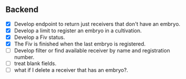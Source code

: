 ## Backend
- [x] Develop endpoint to return just receivers that don't have an embryo.
- [x] Develop a limit to register an embryo in a cultivation.
- [x] Develop a Fiv status.
- [x] The Fiv is finished when the last embryo is registered.
- [ ] Develop filter or find available receiver by name and registration number.
- [ ] treat blank fields.
- [ ] what if I delete a receiver that has an embryo?.
